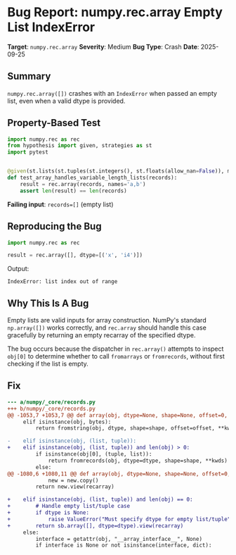 # Bug Report: numpy.rec.array Empty List IndexError

**Target**: `numpy.rec.array`
**Severity**: Medium
**Bug Type**: Crash
**Date**: 2025-09-25

## Summary

`numpy.rec.array([])` crashes with an `IndexError` when passed an empty list, even when a valid dtype is provided.

## Property-Based Test

```python
import numpy.rec as rec
from hypothesis import given, strategies as st
import pytest


@given(st.lists(st.tuples(st.integers(), st.floats(allow_nan=False)), max_size=10))
def test_array_handles_variable_length_lists(records):
    result = rec.array(records, names='a,b')
    assert len(result) == len(records)
```

**Failing input**: `records=[]` (empty list)

## Reproducing the Bug

```python
import numpy.rec as rec

result = rec.array([], dtype=[('x', 'i4')])
```

Output:
```
IndexError: list index out of range
```

## Why This Is A Bug

Empty lists are valid inputs for array construction. NumPy's standard `np.array([])` works correctly, and `rec.array` should handle this case gracefully by returning an empty recarray of the specified dtype.

The bug occurs because the dispatcher in `rec.array()` attempts to inspect `obj[0]` to determine whether to call `fromarrays` or `fromrecords`, without first checking if the list is empty.

## Fix

```diff
--- a/numpy/_core/records.py
+++ b/numpy/_core/records.py
@@ -1053,7 +1053,7 @@ def array(obj, dtype=None, shape=None, offset=0, strides=None, formats=None,
     elif isinstance(obj, bytes):
         return fromstring(obj, dtype, shape=shape, offset=offset, **kwds)

-    elif isinstance(obj, (list, tuple)):
+    elif isinstance(obj, (list, tuple)) and len(obj) > 0:
         if isinstance(obj[0], (tuple, list)):
             return fromrecords(obj, dtype=dtype, shape=shape, **kwds)
         else:
@@ -1080,6 +1080,11 @@ def array(obj, dtype=None, shape=None, offset=0, strides=None, formats=None,
             new = new.copy()
         return new.view(recarray)

+    elif isinstance(obj, (list, tuple)) and len(obj) == 0:
+        # Handle empty list/tuple case
+        if dtype is None:
+            raise ValueError("Must specify dtype for empty list/tuple")
+        return sb.array([], dtype=dtype).view(recarray)
     else:
         interface = getattr(obj, "__array_interface__", None)
         if interface is None or not isinstance(interface, dict):
```
